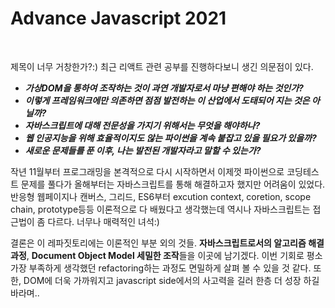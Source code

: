 <h1>Advance Javascript 2021</h1></br>
<p>제목이 너무 거창한가?:) 최근 리액트 관련 공부를 진행하다보니 생긴 의문점이 있다.</br>

- ***가상DOM을 통하여 조작하는 것이 과연 개발자로서 마냥 편해야 하는 것인가?***</br>
- ***이렇게 프레임워크에만 의존하면 점점 발전하는 이 산업에서 도태되어 지는 것은 아닐까?***</br>
- ***자바스크립트에 대해 전문성을 가지기 위해서는 무엇을 해야하나?***</br>
- ***웹 인공지능을 위해 효율적이지도 않는 파이썬을 계속 붙잡고 있을 필요가 있을까?***</br>
- ***새로운 문제들를 푼 이후, 나는 발전된 개발자라고 말할 수 있는가?***</br> 

작년 11월부터 프로그래밍을 본격적으로 다시 시작하면서 이제껏 파이썬으로 코딩테스트 문제를 풀다가 올해부터는 자바스크립트를 통해 해결하고자 했지만 어려움이 있었다. 반응형 웹페이지나 캔버스, 그리드, ES6부터 excution context, coretion, scope chain, prototype등등 이론적으로 다 배웠다고 생각했는데 역시나 자바스크립트는 접근법이 좀 다르다. 너무나 매력적인 녀석:)

결론은 이 레파짓토리에는 이론적인 부분 외의 것들. <b>자바스크립트로서의 알고리즘 해결과정</b>, <b>Document Object Model 세밀한 조작</b>들을 이곳에 남기겠다. 이번 기회로 평소 가장 부족하게 생각했던 refactoring하는 과정도 면밀하게 살펴 볼 수 있을 것 같다. 또한, DOM에 더욱 가까워지고 javascript side에서의 사고력을 길러 한층 더 성장 하길 바라며.. 
</p>
</br>


